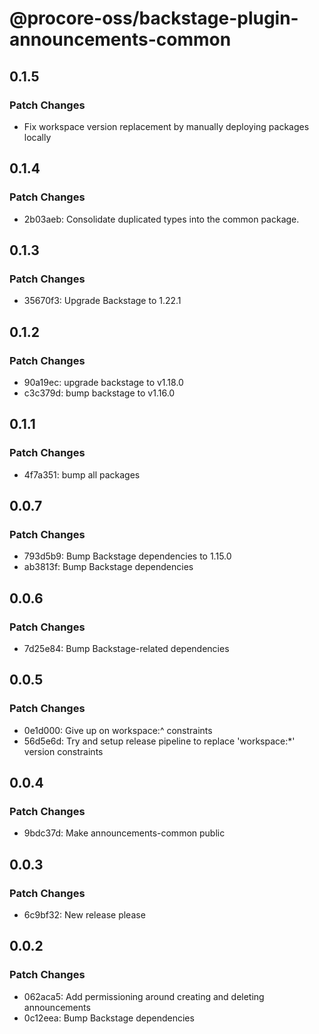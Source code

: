 # @procore-oss/backstage-plugin-announcements-common

## 0.1.5

### Patch Changes

- Fix workspace version replacement by manually deploying packages locally

## 0.1.4

### Patch Changes

- 2b03aeb: Consolidate duplicated types into the common package.

## 0.1.3

### Patch Changes

- 35670f3: Upgrade Backstage to 1.22.1

## 0.1.2

### Patch Changes

- 90a19ec: upgrade backstage to v1.18.0
- c3c379d: bump backstage to v1.16.0

## 0.1.1

### Patch Changes

- 4f7a351: bump all packages

## 0.0.7

### Patch Changes

- 793d5b9: Bump Backstage dependencies to 1.15.0
- ab3813f: Bump Backstage dependencies

## 0.0.6

### Patch Changes

- 7d25e84: Bump Backstage-related dependencies

## 0.0.5

### Patch Changes

- 0e1d000: Give up on workspace:^ constraints
- 56d5e6d: Try and setup release pipeline to replace 'workspace:\*' version constraints

## 0.0.4

### Patch Changes

- 9bdc37d: Make announcements-common public

## 0.0.3

### Patch Changes

- 6c9bf32: New release please

## 0.0.2

### Patch Changes

- 062aca5: Add permissioning around creating and deleting announcements
- 0c12eea: Bump Backstage dependencies
